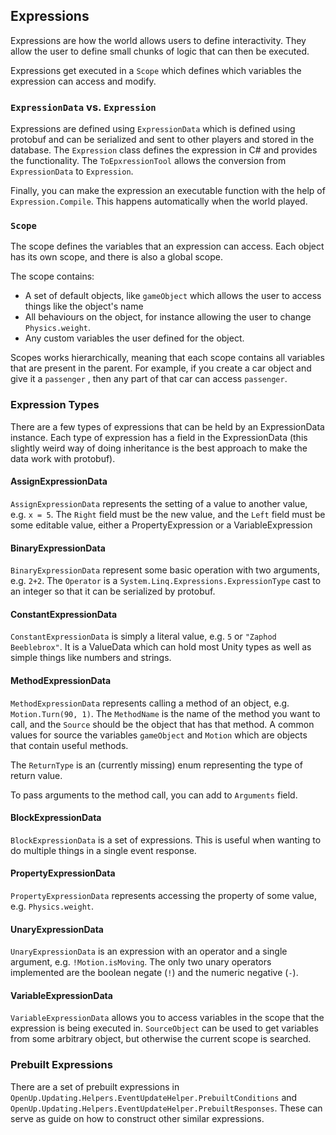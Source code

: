 ﻿## Expressions

Expressions are how the world allows users to define interactivity. They allow the user to
define small chunks of logic that can then be executed.

Expressions get executed in a `Scope` which defines which variables the expression can
access and modify.

### `ExpressionData` vs. `Expression`

Expressions are defined using `ExpressionData` which is defined using protobuf and
can be serialized and sent to other players and stored in the database.
The `Expression` class defines the expression in C# and provides the functionality.
The `ToEpxressionTool` allows the conversion from `ExpressionData` to `Expression`.

Finally, you can make the expression an executable function with the help of `Expression.Compile`.
This happens automatically when the world played.

### `Scope`

The scope defines the variables that an expression can access. Each object has its own scope,
and there is also a global scope.

The scope contains:
- A set of default objects, like `gameObject` which allows the user to access things like the object's name
- All behaviours on the object, for instance allowing the user to change `Physics.weight`.
- Any custom variables the user defined for the object.

Scopes works hierarchically, meaning that each scope contains all variables that are present in the
parent. For example, if you create a car object and give it a `passenger` , then any part of
that car can access `passenger`.

### Expression Types

There are a few types of expressions that can be held by an ExpressionData instance. Each type
of expression has a field in the ExpressionData (this slightly weird way of doing inheritance
is the best approach to make the data work with protobuf).

#### AssignExpressionData

`AssignExpressionData` represents the setting of a value to another value, e.g. `x = 5`.
The `Right` field must be the new value, and the `Left` field must be some editable value,
either a PropertyExpression or a VariableExpression

#### BinaryExpressionData

`BinaryExpressionData` represent some basic operation with two arguments, e.g. `2+2`.
The `Operator` is a `System.Linq.Expressions.ExpressionType` cast to an integer so that
it can be serialized by protobuf.

#### ConstantExpressionData

`ConstantExpressionData` is simply a literal value, e.g. `5` or `"Zaphod Beeblebrox"`.
It is a ValueData which can hold most Unity types as well as simple things like numbers and strings.

#### MethodExpressionData
`MethodExpressionData` represents calling a method of an object, e.g. `Motion.Turn(90, 1)`. The `MethodName` is the name
of the method you want to call, and the `Source` should be the object that has that method.
A common values for source the variables `gameObject` and `Motion` which are objects that contain
useful methods.

The `ReturnType` is an (currently missing) enum representing the type of return value.

To pass arguments to the method call, you can add to `Arguments` field.

#### BlockExpressionData
`BlockExpressionData` is a set of expressions. This is useful when wanting to do multiple things
in a single event response.

#### PropertyExpressionData
`PropertyExpressionData` represents accessing the property of some value, e.g. `Physics.weight`.

#### UnaryExpressionData
`UnaryExpressionData` is an expression with an operator and a single argument, e.g. `!Motion.isMoving`.
The only two unary operators implemented are the boolean negate (`!`) and the numeric negative (`-`).

#### VariableExpressionData
`VariableExpressionData` allows you to access variables in the scope that the expression is being
executed in. `SourceObject` can be used to get variables from some arbitrary object, but otherwise
the current scope is searched.

### Prebuilt Expressions

There are a set of prebuilt expressions in `OpenUp.Updating.Helpers.EventUpdateHelper.PrebuiltConditions`
and `OpenUp.Updating.Helpers.EventUpdateHelper.PrebuiltResponses`. These can serve as
guide on how to construct other similar expressions.